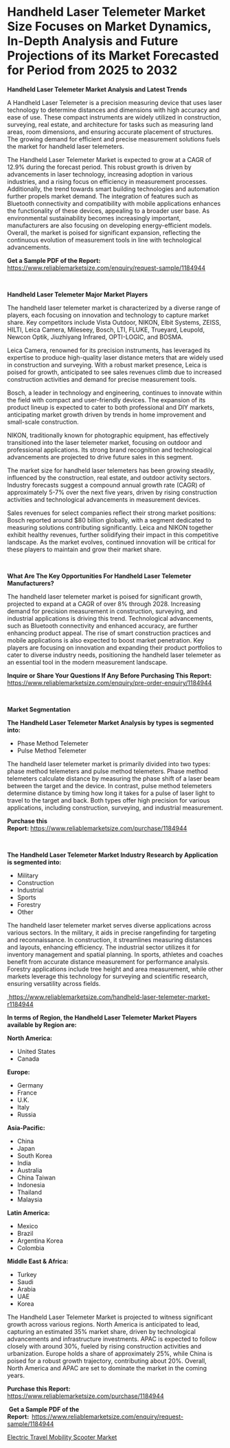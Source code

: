 <p><h1>Handheld Laser Telemeter Market Size Focuses on Market Dynamics, In-Depth Analysis and Future Projections of its Market Forecasted for Period from 2025 to 2032</h1></p><p><strong>Handheld Laser Telemeter Market Analysis and Latest Trends</strong></p>
<p><p>A Handheld Laser Telemeter is a precision measuring device that uses laser technology to determine distances and dimensions with high accuracy and ease of use. These compact instruments are widely utilized in construction, surveying, real estate, and architecture for tasks such as measuring land areas, room dimensions, and ensuring accurate placement of structures. The growing demand for efficient and precise measurement solutions fuels the market for handheld laser telemeters.</p><p>The Handheld Laser Telemeter Market is expected to grow at a CAGR of 12.9% during the forecast period. This robust growth is driven by advancements in laser technology, increasing adoption in various industries, and a rising focus on efficiency in measurement processes. Additionally, the trend towards smart building technologies and automation further propels market demand. The integration of features such as Bluetooth connectivity and compatibility with mobile applications enhances the functionality of these devices, appealing to a broader user base. As environmental sustainability becomes increasingly important, manufacturers are also focusing on developing energy-efficient models. Overall, the market is poised for significant expansion, reflecting the continuous evolution of measurement tools in line with technological advancements.</p></p>
<p><strong>Get a Sample PDF of the Report:&nbsp;</strong> <a href="https://www.reliablemarketsize.com/enquiry/request-sample/1184944?utm_campaign=1898&utm_medium=2&utm_source=Github&utm_content=ia&utm_term=11012025&utm_id=handheld-laser-telemeter">https://www.reliablemarketsize.com/enquiry/request-sample/1184944</a></p>
<p>&nbsp;</p>
<p><strong>Handheld Laser Telemeter Major Market Players</strong></p>
<p><p>The handheld laser telemeter market is characterized by a diverse range of players, each focusing on innovation and technology to capture market share. Key competitors include Vista Outdoor, NIKON, Elbit Systems, ZEISS, HILTI, Leica Camera, Mileseey, Bosch, LTI, FLUKE, Trueyard, Leupold, Newcon Optik, Jiuzhiyang Infrared, OPTI-LOGIC, and BOSMA.</p><p>Leica Camera, renowned for its precision instruments, has leveraged its expertise to produce high-quality laser distance meters that are widely used in construction and surveying. With a robust market presence, Leica is poised for growth, anticipated to see sales revenues climb due to increased construction activities and demand for precise measurement tools.</p><p>Bosch, a leader in technology and engineering, continues to innovate within the field with compact and user-friendly devices. The expansion of its product lineup is expected to cater to both professional and DIY markets, anticipating market growth driven by trends in home improvement and small-scale construction.</p><p>NIKON, traditionally known for photographic equipment, has effectively transitioned into the laser telemeter market, focusing on outdoor and professional applications. Its strong brand recognition and technological advancements are projected to drive future sales in this segment.</p><p>The market size for handheld laser telemeters has been growing steadily, influenced by the construction, real estate, and outdoor activity sectors. Industry forecasts suggest a compound annual growth rate (CAGR) of approximately 5-7% over the next five years, driven by rising construction activities and technological advancements in measurement devices.</p><p>Sales revenues for select companies reflect their strong market positions: Bosch reported around $80 billion globally, with a segment dedicated to measuring solutions contributing significantly. Leica and NIKON together exhibit healthy revenues, further solidifying their impact in this competitive landscape. As the market evolves, continued innovation will be critical for these players to maintain and grow their market share.</p></p>
<p>&nbsp;</p>
<p><strong>What Are The Key Opportunities For Handheld Laser Telemeter Manufacturers?</strong></p>
<p><p>The handheld laser telemeter market is poised for significant growth, projected to expand at a CAGR of over 8% through 2028. Increasing demand for precision measurement in construction, surveying, and industrial applications is driving this trend. Technological advancements, such as Bluetooth connectivity and enhanced accuracy, are further enhancing product appeal. The rise of smart construction practices and mobile applications is also expected to boost market penetration. Key players are focusing on innovation and expanding their product portfolios to cater to diverse industry needs, positioning the handheld laser telemeter as an essential tool in the modern measurement landscape.</p></p>
<p><strong>Inquire or Share Your Questions If Any Before Purchasing This Report:</strong> <a href="https://www.reliablemarketsize.com/enquiry/pre-order-enquiry/1184944?utm_campaign=1898&utm_medium=2&utm_source=Github&utm_content=ia&utm_term=11012025&utm_id=handheld-laser-telemeter">https://www.reliablemarketsize.com/enquiry/pre-order-enquiry/1184944</a></p>
<p>&nbsp;</p>
<p><strong>Market Segmentation</strong></p>
<p><strong>The Handheld Laser Telemeter Market Analysis by types is segmented into:</strong></p>
<p><ul><li>Phase Method Telemeter</li><li>Pulse Method Telemeter</li></ul></p>
<p><p>The handheld laser telemeter market is primarily divided into two types: phase method telemeters and pulse method telemeters. Phase method telemeters calculate distance by measuring the phase shift of a laser beam between the target and the device. In contrast, pulse method telemeters determine distance by timing how long it takes for a pulse of laser light to travel to the target and back. Both types offer high precision for various applications, including construction, surveying, and industrial measurement.</p></p>
<p><strong>Purchase this Report:&nbsp;</strong><a href="https://www.reliablemarketsize.com/purchase/1184944?utm_campaign=1898&utm_medium=2&utm_source=Github&utm_content=ia&utm_term=11012025&utm_id=handheld-laser-telemeter">https://www.reliablemarketsize.com/purchase/1184944</a></p>
<p>&nbsp;</p>
<p><strong>The Handheld Laser Telemeter Market Industry Research by Application is segmented into:</strong></p>
<p><ul><li>Military</li><li>Construction</li><li>Industrial</li><li>Sports</li><li>Forestry</li><li>Other</li></ul></p>
<p><p>The handheld laser telemeter market serves diverse applications across various sectors. In the military, it aids in precise rangefinding for targeting and reconnaissance. In construction, it streamlines measuring distances and layouts, enhancing efficiency. The industrial sector utilizes it for inventory management and spatial planning. In sports, athletes and coaches benefit from accurate distance measurement for performance analysis. Forestry applications include tree height and area measurement, while other markets leverage this technology for surveying and scientific research, ensuring versatility across fields.</p></p>
<p><a href="https://www.reliablemarketsize.com/handheld-laser-telemeter-market-r1184944?utm_campaign=1898&utm_medium=2&utm_source=Github&utm_content=ia&utm_term=11012025&utm_id=handheld-laser-telemeter">&nbsp;https://www.reliablemarketsize.com/handheld-laser-telemeter-market-r1184944</a></p>
<p><strong>In terms of Region, the Handheld Laser Telemeter Market Players available by Region are:</strong></p>
<p>
    <p> <strong> North America: </strong>
        <ul>
            <li>United States</li>
            <li>Canada</li>
        </ul>
        </p> 
    <p> <strong> Europe: </strong>
        <ul>
            <li>Germany</li>
            <li>France</li>
            <li>U.K.</li>
            <li>Italy</li>
            <li>Russia</li>
        </ul>
        </p> 
    <p> <strong> Asia-Pacific: </strong>
        <ul>
            <li>China</li>
            <li>Japan</li>
            <li>South Korea</li>
            <li>India</li>
            <li>Australia</li>
            <li>China Taiwan</li>
            <li>Indonesia</li>
            <li>Thailand</li>
            <li>Malaysia</li>
        </ul>
        </p> 
    <p> <strong> Latin America: </strong>
        <ul>
            <li>Mexico</li>
            <li>Brazil</li>
            <li>Argentina Korea</li>
            <li>Colombia</li>
        </ul>
        </p> 
    <p> <strong> Middle East & Africa: </strong>
        <ul>
            <li>Turkey</li>
            <li>Saudi</li>
            <li>Arabia</li>
            <li>UAE</li>
            <li>Korea</li>
        </ul>
    </p>
    </p>
<p><p>The Handheld Laser Telemeter Market is projected to witness significant growth across various regions. North America is anticipated to lead, capturing an estimated 35% market share, driven by technological advancements and infrastructure investments. APAC is expected to follow closely with around 30%, fueled by rising construction activities and urbanization. Europe holds a share of approximately 25%, while China is poised for a robust growth trajectory, contributing about 20%. Overall, North America and APAC are set to dominate the market in the coming years.</p></p>
<p><strong>Purchase this Report: </strong><a href="https://www.reliablemarketsize.com/purchase/1184944?utm_campaign=1898&utm_medium=2&utm_source=Github&utm_content=ia&utm_term=11012025&utm_id=handheld-laser-telemeter">https://www.reliablemarketsize.com/purchase/1184944</a></p>
<p>&nbsp;<strong>Get a Sample PDF of the Report:&nbsp;&nbsp;</strong><a href="https://www.reliablemarketsize.com/enquiry/request-sample/1184944?utm_campaign=1898&utm_medium=2&utm_source=Github&utm_content=ia&utm_term=11012025&utm_id=handheld-laser-telemeter">https://www.reliablemarketsize.com/enquiry/request-sample/1184944</a></p>
<p><strong></strong></p>
<p><p><a href="https://github.com/Chiragrp22/Market-Research-Report-List-6/blob/main/electric-travel-mobility-scooter-market.md?utm_campaign=1898&utm_medium=2&utm_source=Github&utm_content=ia&utm_term=11012025&utm_id=handheld-laser-telemeter">Electric Travel Mobility Scooter Market</a></p></p>